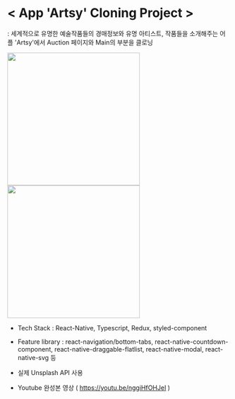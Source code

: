 
# < App 'Artsy' Cloning Project >

: 세계적으로 유명한 예술작품들의 경매정보와 유명 아티스트, 작품들을 소개해주는 어플 'Artsy'에서 Auction 페이지와 Main의 부분을 클로닝


<div>

  <img src="https://user-images.githubusercontent.com/61927257/92771478-e09a1780-f3d5-11ea-9747-567044d19a9a.png" width="300"/>
  <img src="https://user-images.githubusercontent.com/61927257/92771671-0a533e80-f3d6-11ea-988f-3d21162b9abb.png" width="300" />     
  </div>
  



* Tech Stack : React-Native, Typescript, Redux, styled-component 

* Feature library : react-navigation/bottom-tabs, react-native-countdown-component, react-native-draggable-flatlist, react-native-modal, react-native-svg 등

* 실제 Unsplash API 사용

* Youtube 완성본 영상 (  https://youtu.be/nggiHfOHJeI  )





